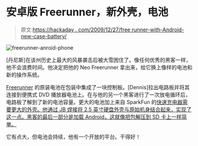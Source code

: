 # 安卓版 Freerunner，新外壳，电池

> 原文:[https://hackaday . com/2009/12/27/free runner-with-Android-new-case-battery/](https://hackaday.com/2009/12/27/freerunner-with-android-new-case-battery/)

![](../Images/372b7989c30b495aac32b82bf5f60770.png "freerunner-anroid-phone")

[丹尼斯]在该州历史上最大的风暴袭击后被大雪困住了。像任何优秀的黑客一样，他不会浪费时间。他决定把他的 Neo Freerunner 拿出来，给它换上像样的电池和新的操作系统。

[Freerunner](http://wiki.openmoko.org/wiki/Neo_FreeRunner) 的原装电池在包装中集成了一块控制板。[Dennis]拉出电路板并将其连接到便携式 DVD 播放器电池上。在与他的另一个黑客进行了一次放电循环后，电路板了解到了新的电池容量。更大的电池加上来自 SparkFun 的[快速充电器需要更大的外壳。他通过 JB 焊接将 2.5 英寸硬盘外壳与原始机身结合起来，实现了这一点。黑客的最后一部分是加载 Android，这就像把包解压到 SD 卡上一样简单。](http://www.sparkfun.com/commerce/product_info.php?products_id=8293)

它有点大，但电池会持续，他有一个开放的平台。干得好！